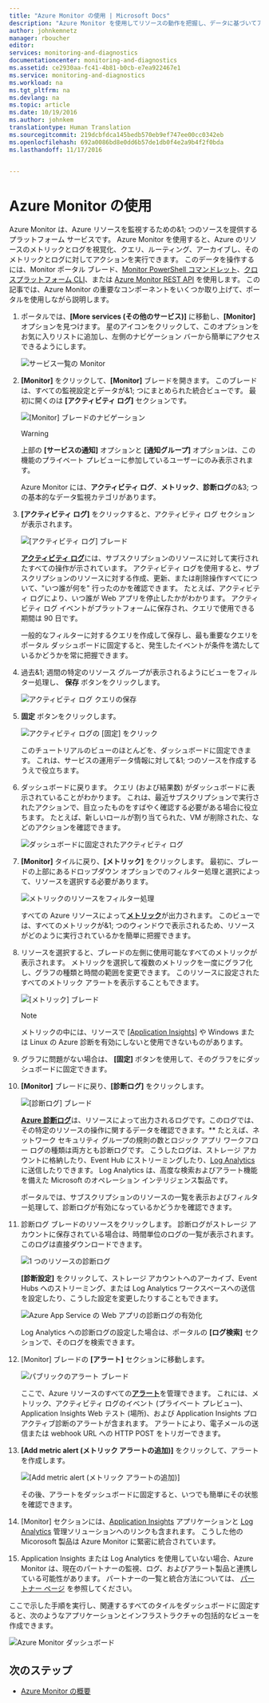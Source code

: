 ```yaml
---
title: "Azure Monitor の使用 | Microsoft Docs"
description: "Azure Monitor を使用してリソースの動作を把握し、データに基づいてアクションを実行します。"
author: johnkemnetz
manager: rboucher
editor: 
services: monitoring-and-diagnostics
documentationcenter: monitoring-and-diagnostics
ms.assetid: ce2930aa-fc41-4b81-b0cb-e7ea922467e1
ms.service: monitoring-and-diagnostics
ms.workload: na
ms.tgt_pltfrm: na
ms.devlang: na
ms.topic: article
ms.date: 10/19/2016
ms.author: johnkem
translationtype: Human Translation
ms.sourcegitcommit: 219dcbfdca145bedb570eb9ef747ee00cc0342eb
ms.openlocfilehash: 692a0086bd8e0dd6b57de1db0f4e2a9b4f2f0bda
ms.lasthandoff: 11/17/2016


---
```

# <a name="get-started-with-azure-monitor"></a>Azure Monitor の使用
Azure Monitor は、Azure リソースを監視するための&1; つのソースを提供するプラットフォーム サービスです。 Azure Monitor を使用すると、Azure のリソースのメトリックとログを視覚化、クエリ、ルーティング、アーカイブし、そのメトリックとログに対してアクションを実行できます。 このデータを操作するには、Monitor ポータル ブレード、[Monitor PowerShell コマンドレット](insights-powershell-samples.md)、[クロスプラットフォーム CLI](insights-cli-samples.md)、または [Azure Monitor REST API](https://msdn.microsoft.com/library/dn931943.aspx) を使用します。 この記事では、Azure Monitor の重要なコンポーネントをいくつか取り上げて、ポータルを使用しながら説明します。

1. ポータルでは、**[More services (その他のサービス)]** に移動し、**[Monitor]** オプションを見つけます。 星のアイコンをクリックして、このオプションをお気に入りリストに追加し、左側のナビゲーション バーから簡単にアクセスできるようにします。
   
    ![サービス一覧の Monitor](./media/monitoring-get-started/monitor-more-services.png)
2. **[Monitor]** をクリックして、**[Monitor]** ブレードを開きます。 このブレードは、すべての監視設定とデータが&1; つにまとめられた統合ビューです。 最初に開くのは **[アクティビティ ログ]** セクションです。
   
    ![[Monitor] ブレードのナビゲーション](./media/monitoring-get-started/monitor-blade-nav.png)
   
   > [!WARNING]
   > 上部の **[サービスの通知]** オプションと **[通知グループ]** オプションは、この機能のプライベート プレビューに参加しているユーザーにのみ表示されます。
   > 
   > 
   
    Azure Monitor には、**アクティビティ ログ**、**メトリック**、**診断ログ**の&3; つの基本的なデータ監視カテゴリがあります。
3. **[アクティビティ ログ]** をクリックすると、アクティビティ ログ セクションが表示されます。
   
    ![[アクティビティ ログ] ブレード](./media/monitoring-get-started/monitor-act-log-blade.png)
   
    [**アクティビティ ログ**](monitoring-overview-activity-logs.md)には、サブスクリプションのリソースに対して実行されたすべての操作が示されています。 アクティビティ ログを使用すると、サブスクリプションのリソースに対する作成、更新、または削除操作すべてについて、"いつ誰が何を" 行ったのかを確認できます。 たとえば、アクティビティ ログにより、いつ誰が Web アプリを停止したかがわかります。 アクティビティ ログ イベントがプラットフォームに保存され、クエリで使用できる期間は 90 日です。
   
    一般的なフィルターに対するクエリを作成して保存し、最も重要なクエリをポータル ダッシュボードに固定すると、発生したイベントが条件を満たしているかどうかを常に把握できます。
4. 過去&1; 週間の特定のリソース グループが表示されるようにビューをフィルター処理し、 **保存** ボタンをクリックします。
   
    ![アクティビティ ログ クエリの保存](./media/monitoring-get-started/monitor-act-log-save.png)
5. **固定** ボタンをクリックします。
   
    ![アクティビティ ログの [固定] をクリック](./media/monitoring-get-started/monitor-act-log-pin.png)
   
    このチュートリアルのビューのほとんどを、ダッシュボードに固定できます。 これは、サービスの運用データ情報に対して&1; つのソースを作成するうえで役立ちます。 
6. ダッシュボードに戻ります。 クエリ (および結果数) がダッシュボードに表示されていることがわかります。 これは、最近サブスクリプションで実行されたアクションで、目立ったものをすばやく確認する必要がある場合に役立ちます。 たとえば、新しいロールが割り当てられた、VM が削除された、などのアクションを確認できます。
   
    ![ダッシュボードに固定されたアクティビティ ログ](./media/monitoring-get-started/monitor-act-log-db.png)
7. **[Monitor]** タイルに戻り、**[メトリック]** をクリックします。 最初に、ブレードの上部にあるドロップダウン オプションでのフィルター処理と選択によって、リソースを選択する必要があります。
   
    ![メトリックのリソースをフィルター処理](./media/monitoring-get-started/monitor-met-filter.png)
   
    すべての Azure リソースによって[**メトリック**](monitoring-overview-metrics.md)が出力されます。 このビューでは、すべてのメトリックが&1; つのウィンドウで表示されるため、リソースがどのように実行されているかを簡単に把握できます。
8. リソースを選択すると、ブレードの左側に使用可能なすべてのメトリックが表示されます。 メトリックを選択して複数のメトリックを一度にグラフ化し、グラフの種類と時間の範囲を変更できます。 このリソースに設定されたすべてのメトリック アラートを表示することもできます。
   
    ![[メトリック] ブレード](./media/monitoring-get-started/monitor-metric-blade.png)
   
   > [!NOTE]
   > メトリックの中には、リソースで [[Application Insights]](../application-insights/app-insights-overview.md) や Windows または Linux の Azure 診断を有効にしないと使用できないものがあります。
   > 
   > 
9. グラフに問題がない場合は、 **[固定]** ボタンを使用して、そのグラフをにダッシュボードに固定できます。
10. **[Monitor]** ブレードに戻り、**[診断ログ]** をクリックします。
    
    ![[診断ログ] ブレード](./media/monitoring-get-started/monitor-diaglogs-blade.png)
    
    [**Azure 診断ログ**](monitoring-overview-of-diagnostic-logs.md)は、リソースによって出力されるログです。このログでは、その特定のリソースの操作に関するデータを確認できます。** たとえば、ネットワーク セキュリティ グループの規則の数とロジック アプリ ワークフロー ログの種類は両方とも診断ログです。 こうしたログは、ストレージ アカウントに格納したり、Event Hub にストリーミングしたり、[Log Analytics](../log-analytics/log-analytics-overview.md) に送信したりできます。 Log Analytics は、高度な検索およびアラート機能を備えた Microsoft のオペレーション インテリジェンス製品です。
    
    ポータルでは、サブスクリプションのリソースの一覧を表示およびフィルター処理して、診断ログが有効になっているかどうかを確認できます。
11. 診断ログ ブレードのリソースをクリックします。 診断ログがストレージ アカウントに保存されている場合は、時間単位のログの一覧が表示されます。このログは直接ダウンロードできます。
    
    ![1 つのリソースの診断ログ](./media/monitoring-get-started/monitor-diaglogs-detail.png)
    
    **[診断設定]** をクリックして、ストレージ アカウントへのアーカイブ、Event Hubs へのストリーミング、または Log Analytics ワークスペースへの送信を設定したり、こうした設定を変更したりすることもできます。
    
    ![Azure App Service の Web アプリの診断ログの有効化](./media/monitoring-get-started/monitor-diaglogs-enable.png)
    
    Log Analytics への診断ログの設定した場合は、ポータルの **[ログ検索]** セクションで、そのログを検索できます。
12. [Monitor] ブレードの **[アラート]** セクションに移動します。
    
    ![パブリックのアラート ブレード](./media/monitoring-get-started/monitor-alerts-nopp.png)
    
    ここで、Azure リソースのすべての[**アラート**](monitoring-overview-alerts.md)を管理できます。 これには、メトリック、アクティビティ ログのイベント (プライベート プレビュー)、Application Insights Web テスト (場所)、および Application Insights プロアクティブ診断のアラートが含まれます。 アラートにより、電子メールの送信または webhook URL への HTTP POST をトリガーできます。
13. **[Add metric alert (メトリック アラートの追加)]** をクリックして、アラートを作成します。
    
    ![[Add metric alert (メトリック アラートの追加)]](./media/monitoring-get-started/monitor-alerts-add.png)
    
    その後、アラートをダッシュボードに固定すると、いつでも簡単にその状態を確認できます。
14. [Monitor] セクションには、[Application Insights](../application-insights/app-insights-overview.md) アプリケーションと [Log Analytics](../log-analytics/log-analytics-overview.md) 管理ソリューションへのリンクも含まれます。 こうした他の Micorosoft 製品は Azure Monitor に緊密に統合されています。
15. Application Insights または Log Analytics を使用していない場合、Azure Monitor は、現在のパートナーの監視、ログ、およびアラート製品と連携している可能性があります。 パートナーの一覧と統合方法については、 [パートナー ページ](monitoring-partners.md) を参照してください。

ここで示した手順を実行し、関連するすべてのタイルをダッシュボードに固定すると、次のようなアプリケーションとインフラストラクチャの包括的なビューを作成できます。

![Azure Monitor ダッシュボード](./media/monitoring-get-started/monitor-final-dash.png)

## <a name="next-steps"></a>次のステップ
* [Azure Monitor の概要](monitoring-overview.md)


